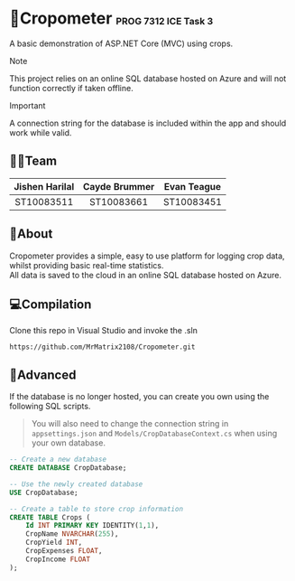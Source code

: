 # 🌾Cropometer <sup><sub><sub>PROG 7312 ICE Task 3
A basic demonstration of ASP.NET Core (MVC) using crops.

>[!Note]
>This project relies on an online SQL database hosted on Azure and will not function correctly if taken offline.

>[!Important]
>A connection string for the database is included within the app and should work while valid.

## 👨‍💻Team
|Jishen Harilal|Cayde Brummer|Evan Teague|
|:-:|:-:|:-:|
|ST10083511|ST10083661|ST10083451|

## 💁About
Cropometer provides a simple, easy to use platform for logging crop data, whilst providing basic real-time statistics.  
All data is saved to the cloud in an online SQL database hosted on Azure.

## 💻Compilation
Clone this repo in Visual Studio and invoke the .sln
```
https://github.com/MrMatrix2108/Cropometer.git
```
## 🧰Advanced
If the database is no longer hosted, you can create you own using the following SQL scripts.
>You will also need to change the connection string in `appsettings.json` and `Models/CropDatabaseContext.cs` when using your own database. 
```sql
-- Create a new database
CREATE DATABASE CropDatabase;

-- Use the newly created database
USE CropDatabase;

-- Create a table to store crop information
CREATE TABLE Crops (
    Id INT PRIMARY KEY IDENTITY(1,1),
    CropName NVARCHAR(255),
    CropYield INT,
    CropExpenses FLOAT,
    CropIncome FLOAT
);
```
